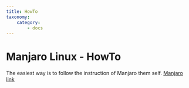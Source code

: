 ```yaml
---
title: HowTo
taxonomy:
    category:
        - docs
---
```


# Manjaro Linux - HowTo

The easiest way is to follow the instruction of Manjaro them self.
[Manjaro link](https://osdn.net/projects/manjaro/storage/Manjaro-User-Guide.pdf/)